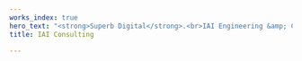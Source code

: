 ```yaml
---
works_index: true
hero_text: "<strong>Superb Digital</strong>.<br>IAI Engineering &amp; Creative"
title: IAI Consulting

---
```

<Hero :text="$page.frontmatter.hero_text" />
<WorksList />